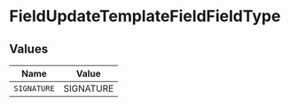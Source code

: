 # FieldUpdateTemplateFieldFieldType


## Values

| Name        | Value       |
| ----------- | ----------- |
| `SIGNATURE` | SIGNATURE   |
